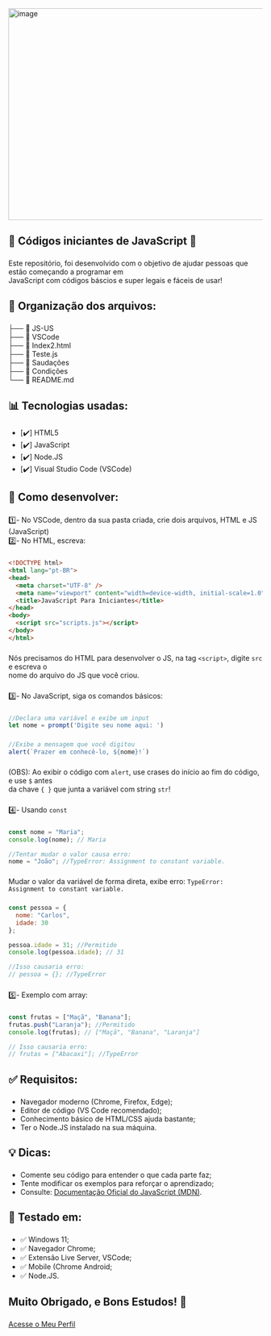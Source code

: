 <img width="1000" height="420" alt="image" src="https://github.com/user-attachments/assets/b4ffb41d-9771-409a-b9df-4757783e155e" />

###

**<h2>🚀 Códigos iniciantes de JavaScript 🚀</h2>**

###

Este repositório, foi desenvolvido com o objetivo de ajudar pessoas que estão começando a programar em<br>
JavaScript com códigos báscios e super legais e fáceis de usar!

###

**<h2>📂 Organização dos arquivos:</h2>**

###

├── 📄 JS-US<br>
├── 📄 VSCode<br>
├── 📄 Index2.html<br>
├── 📄 Teste.js<br>
├── 📄 Saudações<br>
├── 📄 Condições<br>
└── 📄 README.md<br>

###

**<h2>📊 Tecnologias usadas:</h2>**

###

- [✔️] HTML5
- [✔️] JavaScript
- [✔️] Node.JS
- [✔️] Visual Studio Code (VSCode)

###

**<h2>💎 Como desenvolver:</h2>**

###

1️⃣- No VSCode, dentro da sua pasta criada, crie dois arquivos, HTML e JS (JavaScript)<br>
2️⃣- No HTML, escreva:

###
```html
<!DOCTYPE html>
<html lang="pt-BR">
<head>
  <meta charset="UTF-8" />
  <meta name="viewport" content="width=device-width, initial-scale=1.0" />
  <title>JavaScript Para Iniciantes</title>
</head>
<body>
  <script src="scripts.js"></script>
</body>
</html>
```

###

Nós precisamos do HTML para desenvolver o JS, na tag `<script>`, digite `src` e escreva o<br>
nome do arquivo do JS que você criou.

###

3️⃣- No JavaScript, siga os comandos básicos:

###
```js
//Declara uma variável e exibe um input
let nome = prompt('Digite seu nome aqui: ')
```

###
```js
//Exibe a mensagem que você digitou
alert(`Prazer em conhecê-lo, ${nome}!`)
```

###

(OBS): Ao exibir o código com `alert`, use crases do início ao fim do código, e use `$` antes<br>
da chave `{ }` que junta a variável com string `str`!

###

4️⃣- Usando `const`

###
```js
const nome = "Maria";
console.log(nome); // Maria

//Tentar mudar o valor causa erro:
nome = "João"; //TypeError: Assignment to constant variable.
```

###

Mudar o valor da variável de forma direta, exibe erro: `TypeError: Assignment to constant variable.`

###
```js
const pessoa = {
  nome: "Carlos",
  idade: 30
};

pessoa.idade = 31; //Permitido
console.log(pessoa.idade); // 31

//Isso causaria erro:
// pessoa = {}; //TypeError
```

###

5️⃣- Exemplo com array:

###
```js
const frutas = ["Maçã", "Banana"];
frutas.push("Laranja"); //Permitido
console.log(frutas); // ["Maçã", "Banana", "Laranja"]

// Isso causaria erro:
// frutas = ["Abacaxi"]; //TypeError
```

###

**<h2>✅ Requisitos:</h2>**

###

- Navegador moderno (Chrome, Firefox, Edge);
- Editor de código (VS Code recomendado);
- Conhecimento básico de HTML/CSS ajuda bastante;
- Ter o Node.JS instalado na sua máquina.

###

**<h2>💡 Dicas:</h2>**

###


- Comente seu código para entender o que cada parte faz;
- Tente modificar os exemplos para reforçar o aprendizado;
- Consulte: [Documentação Oficial do JavaScript (MDN)](https://developer.mozilla.org/pt-BR/docs/Web/JavaScript).

###

**<h2>🏅 Testado em:</h2>**

###

- ✅ Windows 11;
- ✅ Navegador Chrome;
- ✅ Extensão Live Server, VSCode;
- ✅ Mobile (Chrome Android;
- ✅ Node.JS.

###

**<h2>Muito Obrigado, e Bons Estudos! 👋</h2>**

###

[Acesse o Meu Perfil](https://github.com/Kauan19-hub)








